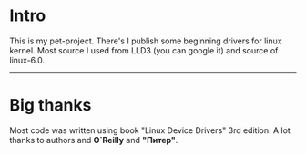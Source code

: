 # Intro

This is my pet-project. There's I publish some beginning drivers for linux kernel.
Most source I used from LLD3 (you can google it) and source of linux-6.0.

---

# Big thanks

Most code was written using book "Linux Device Drivers" 3rd edition.
A lot thanks to authors and **O`Reilly** and **"Питер"**.
